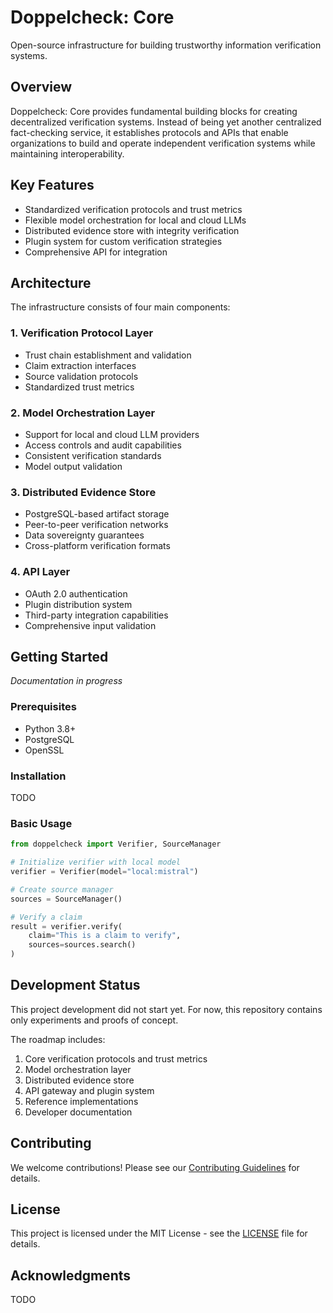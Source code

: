 # Doppelcheck: Core

Open-source infrastructure for building trustworthy information verification systems.

## Overview

Doppelcheck: Core provides fundamental building blocks for creating decentralized verification systems. Instead of being yet another centralized fact-checking service, it establishes protocols and APIs that enable organizations to build and operate independent verification systems while maintaining interoperability.

## Key Features

- Standardized verification protocols and trust metrics
- Flexible model orchestration for local and cloud LLMs 
- Distributed evidence store with integrity verification
- Plugin system for custom verification strategies
- Comprehensive API for integration

## Architecture

The infrastructure consists of four main components:

### 1. Verification Protocol Layer
- Trust chain establishment and validation
- Claim extraction interfaces
- Source validation protocols
- Standardized trust metrics

### 2. Model Orchestration Layer
- Support for local and cloud LLM providers
- Access controls and audit capabilities
- Consistent verification standards
- Model output validation

### 3. Distributed Evidence Store
- PostgreSQL-based artifact storage
- Peer-to-peer verification networks
- Data sovereignty guarantees
- Cross-platform verification formats

### 4. API Layer
- OAuth 2.0 authentication
- Plugin distribution system
- Third-party integration capabilities
- Comprehensive input validation

## Getting Started

*Documentation in progress*

### Prerequisites
- Python 3.8+
- PostgreSQL
- OpenSSL

### Installation
TODO

### Basic Usage
```python
from doppelcheck import Verifier, SourceManager

# Initialize verifier with local model
verifier = Verifier(model="local:mistral")

# Create source manager
sources = SourceManager()

# Verify a claim
result = verifier.verify(
    claim="This is a claim to verify",
    sources=sources.search()
)
```

## Development Status

This project development did not start yet. For now, this repository contains only experiments and proofs of concept.

The roadmap includes:

1. Core verification protocols and trust metrics
2. Model orchestration layer
3. Distributed evidence store
4. API gateway and plugin system
5. Reference implementations
6. Developer documentation

## Contributing

We welcome contributions! Please see our [Contributing Guidelines](CONTRIBUTING.md) for details.

## License

This project is licensed under the MIT License - see the [LICENSE](LICENSE) file for details.

## Acknowledgments
TODO
